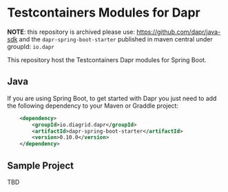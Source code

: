 # Testcontainers Modules for Dapr

**NOTE**: this repository is archived please use: https://github.com/dapr/java-sdk and the  `dapr-spring-boot-starter` published in maven central under groupId: `io.dapr`

This repository host the Testcontainers Dapr modules for Spring Boot. 

## Java

If you are using Spring Boot, to get started with Dapr you just need to add the following dependency to your Maven or Graddle project: 

```xml
    <dependency>
        <groupId>io.diagrid.dapr</groupId>
        <artifactId>dapr-spring-boot-starter</artifactId>
        <version>0.10.0</version>
    </dependency>    
```

## Sample Project

TBD
